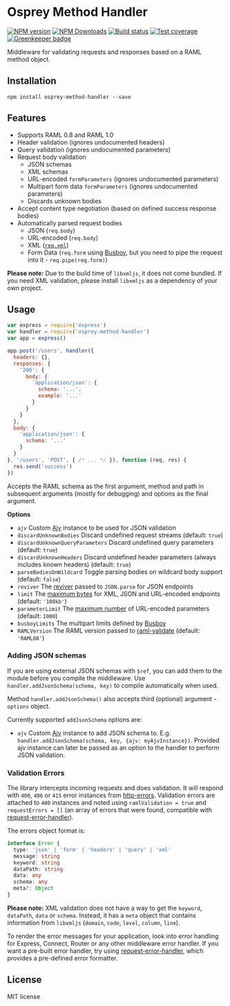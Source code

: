 # Osprey Method Handler

[![NPM version][npm-image]][npm-url]
[![NPM Downloads][downloads-image]][downloads-url]
[![Build status][travis-image]][travis-url]
[![Test coverage][coveralls-image]][coveralls-url]
[![Greenkeeper badge](https://badges.greenkeeper.io/mulesoft-labs/osprey-method-handler.svg)](https://greenkeeper.io/)

Middleware for validating requests and responses based on a RAML method object.

## Installation

```
npm install osprey-method-handler --save
```

## Features

* Supports RAML 0.8 and RAML 1.0
* Header validation (ignores undocumented headers)
* Query validation (ignores undocumented parameters)
* Request body validation
  * JSON schemas
  * XML schemas
  * URL-encoded `formParameters` (ignores undocumented parameters)
  * Multipart form data `formParameters` (ignores undocumented parameters)
  * Discards unknown bodies
* Accept content type negotiation (based on defined success response bodies)
* Automatically parsed request bodies
  * JSON (`req.body`)
  * URL-encoded (`req.body`)
  * XML ([`req.xml`](https://github.com/polotek/libxmljs))
  * Form Data (`req.form` using [Busboy](https://github.com/mscdex/busboy), but you need to pipe the request into it - `req.pipe(req.form)`)

**Please note:** Due to the build time of `libxmljs`, it does not come bundled. If you need XML validation, please install `libxmljs` as a dependency of your own project.

## Usage

```js
var express = require('express')
var handler = require('osprey-method-handler')
var app = express()

app.post('/users', handler({
  headers: {},
  responses: {
    '200': {
      body: {
        'application/json': {
          schema: '...',
          example: '...'
        }
      }
    }
  },
  body: {
    'application/json': {
      schema: '...'
    }
  }
}, '/users', 'POST', { /* ... */ }), function (req, res) {
  res.send('success')
})
```

Accepts the RAML schema as the first argument, method and path in subsequent arguments (mostly for debugging) and options as the final argument.

**Options**

* `ajv` Custom [Ajv](https://github.com/epoberezkin/ajv) instance to be used for JSON validation
* `discardUnknownBodies` Discard undefined request streams (default: `true`)
* `discardUnknownQueryParameters` Discard undefined query parameters (default: `true`)
* `discardUnknownHeaders` Discard undefined header parameters (always includes known headers) (default: `true`)
* `parseBodiesOnWildcard` Toggle parsing bodies on wildcard body support (default: `false`)
* `reviver` The [reviver](https://github.com/expressjs/body-parser#reviver) passed to `JSON.parse` for JSON endpoints
* `limit` The [maximum bytes](https://github.com/expressjs/body-parser#limit-2) for XML, JSON and URL-encoded endpoints (default: `'100kb'`)
* `parameterLimit` The [maximum number](https://github.com/expressjs/body-parser#parameterlimit) of URL-encoded parameters (default: `1000`)
* `busboyLimits` The multipart limits defined by [Busboy](https://github.com/mscdex/busboy#busboy-methods)
* `RAMLVersion` The RAML version passed to [raml-validate](https://github.com/mulesoft/node-raml-validate) (default: `'RAML08'`)

### Adding JSON schemas

If you are using external JSON schemas with `$ref`, you can add them to the module before you compile the middleware. Use `handler.addJsonSchema(schema, key)` to compile automatically when used.

Method `handler.addJsonSchema()` also accepts third (optional) argument - `options` object.

Currently supported `addJsonSchema` options are:

* `ajv` Custom [Ajv](https://github.com/epoberezkin/ajv) instance to add JSON schema to. E.g. `handler.addJsonSchema(schema, key, {ajv: myAjvInstance})`. Provided ajv instance can later be passed as an option to the handler to perform JSON validation.

### Validation Errors

The library intercepts incoming requests and does validation. It will respond with `400`, `406` or `415` error instances from [http-errors](https://github.com/jshttp/http-errors). Validation errors are attached to `400` instances and noted using `ramlValidation = true` and `requestErrors = []` (an array of errors that were found, compatible with [request-error-handler](https://github.com/mulesoft-labs/node-request-error-handler)).

The errors object format is:

```ts
interface Error {
  type: 'json' | 'form' | 'headers' | 'query' | 'xml'
  message: string
  keyword: string
  dataPath: string
  data: any
  schema: any
  meta?: Object
}
```

**Please note:** XML validation does not have a way to get the `keyword`, `dataPath`, `data` or `schema`. Instead, it has a `meta` object that contains information from `libxmljs` (`domain`, `code`, `level`, `column`, `line`).

To render the error messages for your application, look into error handling for Express, Connect, Router or any other middleware error handler. If you want a pre-built error handler, try using [request-error-handler](https://github.com/mulesoft-labs/node-request-error-handler), which provides a pre-defined error formatter.

## License

MIT license

[npm-image]: https://img.shields.io/npm/v/osprey-method-handler.svg?style=flat
[npm-url]: https://npmjs.org/package/osprey-method-handler
[downloads-image]: https://img.shields.io/npm/dm/osprey-method-handler.svg?style=flat
[downloads-url]: https://npmjs.org/package/osprey-method-handler
[travis-image]: https://img.shields.io/travis/mulesoft-labs/osprey-method-handler.svg?style=flat
[travis-url]: https://travis-ci.org/mulesoft-labs/osprey-method-handler
[coveralls-image]: https://img.shields.io/coveralls/mulesoft-labs/osprey-method-handler.svg?style=flat
[coveralls-url]: https://coveralls.io/r/mulesoft-labs/osprey-method-handler?branch=master

